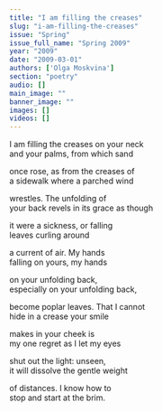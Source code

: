 ```yaml
---
title: "I am filling the creases"
slug: "i-am-filling-the-creases"
issue: "Spring"
issue_full_name: "Spring 2009"
year: "2009"
date: "2009-03-01"
authors: ['Olga Moskvina']
section: "poetry"
audio: []
main_image: ""
banner_image: ""
images: []
videos: []
---
```

I am filling the creases on your neck   
and your palms, from which sand

once rose, as from the creases of   
a sidewalk where a parched wind

wrestles. The unfolding of   
your back revels in its grace as though

it were a sickness, or falling   
leaves curling around

a current of air. My hands   
falling on yours, my hands

on your unfolding back,   
especially on your unfolding back, 

become poplar leaves. That I cannot   
hide in a crease your smile

makes in your cheek is   
my one regret as I let my eyes

shut out the light: unseen,   
it will dissolve the gentle weight

of distances. I know how to   
stop and start at the brim.   
  
  


